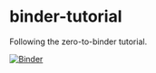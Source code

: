 # binder-tutorial

Following the zero-to-binder tutorial.

[![Binder](https://mybinder.org/badge_logo.svg)](https://mybinder.org/v2/gh/gartavanis/my-first-binder/HEAD)
